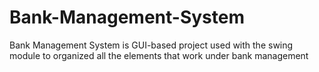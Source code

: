# Bank-Management-System
Bank Management System is GUI-based project used with the swing module to organized all the elements that work under bank management
